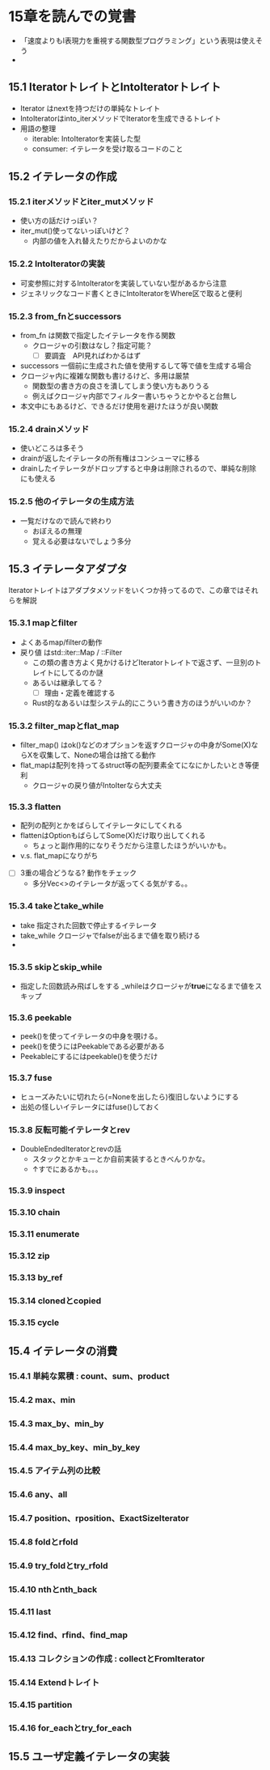 # 15章を読んでの覚書

- 「速度よりもl表現力を重視する関数型プログラミング」という表現は使えそう
- 

##  15.1 IteratorトレイトとIntoIteratorトレイト

- Iterator はnextを持つだけの単純なトレイト
- IntoIteratorはinto_iterメソッドでIteratorを生成できるトレイト
- 用語の整理
  - iterable: IntoIteratorを実装した型
  - consumer: イテレータを受け取るコードのこと
 
##  15.2 イテレータの作成

### 15.2.1 iterメソッドとiter_mutメソッド

- 使い方の話だけっぽい？
- iter_mut()使ってないっぽいけど？
  - 内部の値を入れ替えたりだからよいのかな

### 15.2.2 IntoIteratorの実装

- 可変参照に対するIntoIteratorを実装していない型があるから注意
- ジェネリックなコード書くときにIntoIteratorをWhere区で取ると便利

### 15.2.3 from_fnとsuccessors

- from_fn は関数で指定したイテレータを作る関数
  - クロージャの引数はなし？指定可能？
    - [ ] 要調査　API見ればわかるはず
- successors 一個前に生成された値を使用するして等で値を生成する場合
- クロージャ内に複雑な関数も書けるけど、多用は厳禁
  - 関数型の書き方の良さを潰してしまう使い方もありうる
  - 例えばクロージャ内部でフィルター書いちゃうとかやると台無し
- 本文中にもあるけど、できるだけ使用を避けたほうが良い関数

### 15.2.4 drainメソッド

- 使いどころは多そう
- drainが返したイテレータの所有権はコンシューマに移る
- drainしたイテレータがドロップすると中身は削除されるので、単純な削除にも使える

### 15.2.5 他のイテレータの生成方法

- 一覧だけなので読んで終わり
  - おぼえるの無理
  - 覚える必要はないでしょう多分
##  15.3 イテレータアダプタ

Iteratorトレイトはアダプタメソッドをいくつか持ってるので、この章ではそれらを解説

### 15.3.1 mapとfilter

- よくあるmap/filterの動作
- 戻り値 はstd::iter::Map / ::Filter
  - この類の書き方よく見かけるけどIteratorトレイトで返さず、一旦別のトレイトにしてるのか謎
  - あるいは継承してる？
    - [ ] 理由・定義を確認する
  - Rust的なあるいは型システム的にこういう書き方のほうがいいのか？

### 15.3.2 filter_mapとflat_map
- filter_map() はok()などのオプションを返すクロージャの中身がSome(X)ならXを収集して、Noneの場合は捨てる動作
- flat_mapは配列を持ってるstruct等の配列要素全てになにかしたいとき等便利
  - クロージャの戻り値がIntoIterなら大丈夫
### 15.3.3 flatten
- 配列の配列とかをばらしてイテレータにしてくれる
- flattenはOptionもばらしてSome(X)だけ取り出してくれる
  - ちょっと副作用的になりそうだから注意したほうがいいかも。
- v.s. flat_mapになりがち 
- [ ] 3重の場合どうなる? 動作をチェック
  - 多分Vec<>のイテレータが返ってくる気がする。。 

### 15.3.4 takeとtake_while

- take 指定された回数で停止するイテレータ
- take_while クロージャでfalseが出るまで値を取り続ける
- 
### 15.3.5 skipとskip_while
- 指定した回数読み飛ばしをする _whileはクロージャが**true**になるまで値をスキップ

### 15.3.6 peekable
- peek()を使ってイテレータの中身を覗ける。
- peek()を使うにはPeekableである必要がある
- Peekableにするにはpeekable()を使うだけ

### 15.3.7 fuse
- ヒューズみたいに切れたら(=Noneを出したら)復旧しないようにする
- 出処の怪しいイテレータにはfuse()しておく

### 15.3.8 反転可能イテレータとrev
- DoubleEndedIteratorとrevの話
  - スタックとかキューとか自前実装するときべんりかな。
  - ↑すでにあるかも。。。
　
### 15.3.9 inspect
### 15.3.10 chain
### 15.3.11 enumerate
### 15.3.12 zip
### 15.3.13 by_ref
### 15.3.14 clonedとcopied
### 15.3.15 cycle
##  15.4 イテレータの消費
### 15.4.1 単純な累積 : count、sum、product
### 15.4.2 max、min
### 15.4.3 max_by、min_by
### 15.4.4 max_by_key、min_by_key
### 15.4.5 アイテム列の比較
### 15.4.6 any、all
### 15.4.7 position、rposition、ExactSizeIterator
### 15.4.8 foldとrfold
### 15.4.9 try_foldとtry_rfold
### 15.4.10 nthとnth_back
### 15.4.11 last
### 15.4.12 find、rfind、find_map
### 15.4.13 コレクションの作成 : collectとFromIterator
### 15.4.14 Extendトレイト
### 15.4.15 partition
### 15.4.16 for_eachとtry_for_each
##  15.5 ユーザ定義イテレータの実装
